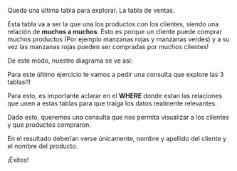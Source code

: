 Queda una última tabla para explorar. La tabla de ventas.

Esta tabla va a ser la que una los productos con los clientes, siendo una relación de **muchos a muchos**. Esto es porque un cliente puede comprar muchos productos (Por ejemplo manzanas rojas y manzanas verdes) y a su vez las manzanas rojas pueden ser compradas por muchos clientes!

De este modo, nuestro diagrama se ve así:

<div
  class='mu-erd'
  data-entities='{
    "clientes": {
      "id": {
        "type": "Integer",
        "pk": true
      },
      "nombre": {
        "type": "Text"
      },
      "apellido" : {
        "type": "Text"
      }
    },
    "ventas": {
      "id": {
        "type": "Integer",
        "pk": true
      },
      "id_cliente" : {
        "type": "Integer",
        "fk": {
          "to": { "entity": "clientes", "column": "id" },
          "type": "many_to_one"
        }
      },
      "id_producto" : {
        "type": "Integer",
        "fk": {
          "to": { "entity": "productos", "column": "id" },
          "type": "many_to_one"
        }
      }
    },
    "productos": {
      "id": {
        "type": "Integer",
        "pk": true
      },
      "nombre": {
        "type": "Text"
      },
      "modelo": {
        "type": "Text"
      },
      "descripcion": {
        "type": "Text"
      },
      "precio": {
        "type": "Real"
      },
      "puntuacion": {
        "type": "Real"
      },
      "id_categoria" : {
        "type": "Integer"
        
      },
      "id_marca" : {
        "type": "Integer"
        
      }
    }
  }'>
</div>

Para este último ejercicio te vamos a pedir una consulta que explore las 3 tablas!!!

Para esto, es importante aclarar en el **WHERE** donde estan las relaciones que unen a estas tablas para que traiga los datos realmente relevantes.

Dado esto, queremos una consulta que nos permita visualizar a los clientes y que productos compraron.

En el resultado deberían verse únicamente, nombre y apellido del cliente y el nombre del producto.

¡Éxitos!
